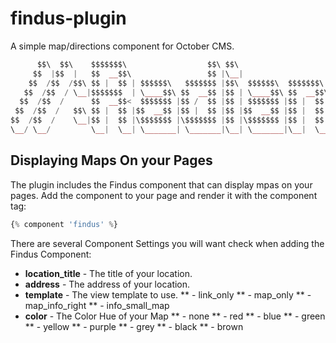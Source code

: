 findus-plugin
===========

A simple map/directions component for October CMS.
```php
      $$\  $$\    $$$$$$$\                  $$\ $$\                      $$\     $$\      $$\           $$\       
     $$  |$$  |   $$  __$$\                 $$ |\__|                     $$ |    $$ | $\  $$ |          $$ |      
    $$  /$$  /$$\ $$ |  $$ | $$$$$$\   $$$$$$$ |$$\  $$$$$$\  $$$$$$$\ $$$$$$\   $$ |$$$\ $$ | $$$$$$\  $$$$$$$\  
   $$  /$$  / \__|$$$$$$$  | \____$$\ $$  __$$ |$$ | \____$$\ $$  __$$\\_$$  _|  $$ $$ $$\$$ |$$  __$$\ $$  __$$\ 
  $$  /$$  /      $$  __$$<  $$$$$$$ |$$ /  $$ |$$ | $$$$$$$ |$$ |  $$ | $$ |    $$$$  _$$$$ |$$$$$$$$ |$$ |  $$ |
 $$  /$$  /   $$\ $$ |  $$ |$$  __$$ |$$ |  $$ |$$ |$$  __$$ |$$ |  $$ | $$ |$$\ $$$  / \$$$ |$$   ____|$$ |  $$ |
$$  /$$  /    \__|$$ |  $$ |\$$$$$$$ |\$$$$$$$ |$$ |\$$$$$$$ |$$ |  $$ | \$$$$  |$$  /   \$$ |\$$$$$$$\ $$$$$$$  |
\__/ \__/         \__|  \__| \_______| \_______|\__| \_______|\__|  \__|  \____/ \__/     \__| \_______|\_______/ 
```

## Displaying Maps On your Pages

The plugin includes the Findus component that can display mpas on your pages. Add the component to your page and render it with the component tag:

```php
{% component 'findus' %}
```

There are several Component Settings you will want check when adding the Findus Component:

* **location_title** - The title of your location.
* **address** - The address of your location.
* **template** - The view template to use.
** - link_only
** - map_only
** - map_info_right
** - info_small_map
* **color** - The Color Hue of your Map
** - none
** - red
** - blue
** - green
** - yellow
** - purple
** - grey
** - black
** - brown
